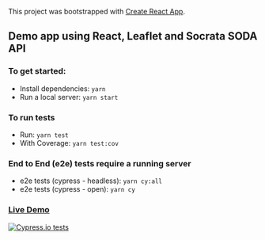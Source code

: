 This project was bootstrapped with [Create React App](https://github.com/facebookincubator/create-react-app).

## Demo app using React, Leaflet and Socrata SODA API

### To get started:

- Install dependencies: `yarn`
- Run a local server: `yarn start`

### To run tests
- Run: `yarn test`
- With Coverage: `yarn test:cov`

### End to End (e2e) tests require a running server
- e2e tests (cypress - headless): `yarn cy:all`
- e2e tests (cypress - open): `yarn cy`

### [Live Demo](http://atxtrails.ajlwebdev.com)

[![Cypress.io tests](https://img.shields.io/badge/cypress.io-tests-green.svg?style=flat-square)](https://cypress.io)